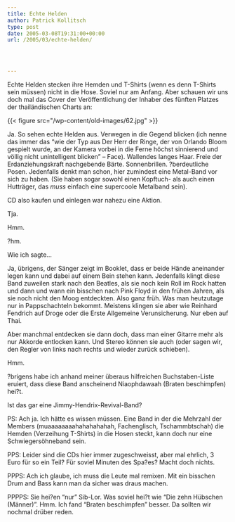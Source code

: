 ```yaml
---
title: Echte Helden
author: Patrick Kollitsch
type: post
date: 2005-03-08T19:31:00+00:00
url: /2005/03/echte-helden/




---
```

Echte Helden stecken ihre Hemden und T-Shirts (wenn es denn T-Shirts sein müssen) nicht in die Hose. Soviel nur am Anfang. Aber schauen wir uns doch mal das Cover der Veröffentlichung der Inhaber des fünften Platzes der thailändischen Charts an:

{{< figure src="/wp-content/old-images/62.jpg" >}}

Ja. So sehen echte Helden aus. Verwegen in die Gegend blicken (ich nenne das immer das &#8220;wie der Typ aus Der Herr der Ringe, der von Orlando Bloom gespielt wurde, an der Kamera vorbei in die Ferne höchst sinnierend und völlig nicht unintelligent blicken&#8221; &#8211; Face). Wallendes langes Haar. Freie der Erdanziehungskraft nachgebende Bärte. Sonnenbrillen. ?berdeutliche Posen. Jedenfalls denkt man schon, hier zumindest eine Metal-Band vor sich zu haben. (Sie haben sogar sowohl einen Kopftuch- als auch einen Hutträger, das _muss_ einfach eine supercoole Metalband sein). 

CD also kaufen und einlegen war nahezu eine Aktion.

Tja.

Hmm.

?hm. 

Wie ich sagte&#8230;

Ja, übrigens, der Sänger zeigt im Booklet, dass er beide Hände aneinander legen kann und dabei auf einem Bein stehen kann. Jedenfalls klingt diese Band zuweilen stark nach den Beatles, als sie noch kein Roll im Rock hatten und dann und wann ein bisschen nach Pink Floyd in den frühen Jahren, als sie noch nicht den Moog entdeckten. Also ganz früh. Was man heutzutage nur in Pappschachteln bekommt. Meistens klingen sie aber wie Reinhard Fendrich auf Droge oder die Erste Allgemeine Verunsicherung. Nur eben auf Thai.

Aber manchmal entdecken sie dann doch, dass man einer Gitarre mehr als nur Akkorde entlocken kann. Und Stereo können sie auch (oder sagen wir, den Regler von links nach rechts und wieder zurück schieben).

Hmm.

?brigens habe ich anhand meiner überaus hilfreichen Buchstaben-Liste eruiert, dass diese Band anscheinend Niaophdawaah (Braten beschimpfen) hei?t.

Ist das gar eine Jimmy-Hendrix-Revival-Band?

PS: Ach ja. Ich hätte es wissen müssen. Eine Band in der die Mehrzahl der Members (muaaaaaaaahahahahahah, Fachenglisch, Tschammbtschah) die Hemden (Verzeihung T-Shirts) in die Hosen steckt, kann doch nur eine Schwiegersöhneband sein. 

PPS: Leider sind die CDs hier immer zugeschweisst, aber mal ehrlich, 3 Euro für so ein Teil? Für soviel Minuten des Spa?es? Macht doch nichts.

PPPS: Ach ich glaube, ich muss die Leute mal remixen. Mit ein bisschen Drum and Bass kann man da sicher was draus machen.

PPPPS: Sie hei?en &#8220;nur&#8221; Sib-Lor. Was soviel hei?t wie &#8220;Die zehn Hübschen (Männer)&#8221;. Hmm. Ich fand &#8220;Braten beschimpfen&#8221; besser. Da sollten wir nochmal drüber reden.